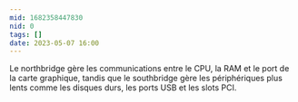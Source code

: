 ```yaml
---
mid: 1682358447830
nid: 0
tags: []
date: 2023-05-07 16:00
---
```


Le northbridge gère les communications entre le CPU, la RAM et le port de la carte graphique, tandis que le southbridge gère les périphériques plus lents comme les disques durs, les ports USB et les slots PCI.
